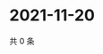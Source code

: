 # 2021-11-20

共 0 条

<!-- BEGIN WEIBO -->
<!-- 最后更新时间 Sat Nov 20 2021 14:00:40 GMT+0800 (China Standard Time) -->

<!-- END WEIBO -->
